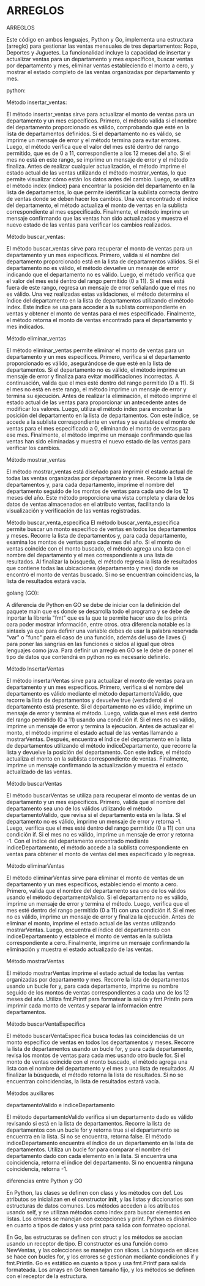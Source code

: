 # ARREGLOS
ARREGLOS

Este código en ambos lenguajes, Python y Go, implementa una estructura (arreglo) para gestionar las ventas mensuales de tres departamentos: Ropa, Deportes y Juguetes. La funcionalidad incluye la capacidad de insertar y actualizar ventas para un departamento y mes específicos, buscar ventas por departamento y mes, eliminar ventas estableciendo el monto a cero, y mostrar el estado completo de las ventas organizadas por departamento y mes.

python:

Método insertar_ventas:

El método insertar_ventas sirve para actualizar el monto de ventas para un departamento y un mes específicos. Primero, el método valida si el nombre del departamento proporcionado es válido, comprobando que esté en la lista de departamentos definidos. Si el departamento no es válido, se imprime un mensaje de error y el método termina para evitar errores. Luego, el método verifica que el valor del mes esté dentro del rango permitido, que es de 0 a 11, correspondiente a los 12 meses del año. Si el mes no está en este rango, se imprime un mensaje de error y el método finaliza.
Antes de realizar cualquier actualización, el método imprime el estado actual de las ventas utilizando el método mostrar_ventas, lo que permite visualizar cómo están los datos antes del cambio. Luego, se utiliza el método index (índice) para encontrar la posición del departamento en la lista de departamentos, lo que permite identificar la sublista correcta dentro de ventas donde se deben hacer los cambios. Una vez encontrado el índice del departamento, el método actualiza el monto de ventas en la sublista correspondiente al mes especificado. Finalmente, el método imprime un mensaje confirmando que las ventas han sido actualizadas y muestra el nuevo estado de las ventas para verificar los cambios realizados.

Método buscar_ventas:

El método buscar_ventas sirve para recuperar el monto de ventas para un departamento y un mes específicos. Primero, valida si el nombre del departamento proporcionado está en la lista de departamentos válidos. Si el departamento no es válido, el método devuelve un mensaje de error indicando que el departamento no es válido. Luego, el método verifica que el valor del mes esté dentro del rango permitido (0 a 11). Si el mes está fuera de este rango, regresa un mensaje de error señalando que el mes no es válido. Una vez realizadas estas validaciones, el método determina el índice del departamento en la lista de departamentos utilizando el método index. Este índice se usa para acceder a la sublista correspondiente en ventas y obtener el monto de ventas para el mes especificado. Finalmente, el método retorna el monto de ventas encontrado para el departamento y mes indicados.

Método eliminar_ventas

El método eliminar_ventas permite eliminar el monto de ventas para un departamento y un mes específicos. Primero, verifica si el departamento proporcionado es válido, asegurándose de que esté en la lista de departamentos. Si el departamento no es válido, el método imprime un mensaje de error y finaliza para evitar modificaciones incorrectas. A continuación, valida que el mes esté dentro del rango permitido (0 a 11). Si el mes no está en este rango, el método imprime un mensaje de error y termina su ejecución. Antes de realizar la eliminación, el método imprime el estado actual de las ventas para proporcionar un antecedente antes de modificar los valores. Luego, utiliza el método index para encontrar la posición del departamento en la lista de departamentos. Con este índice, se accede a la sublista correspondiente en ventas y se establece el monto de ventas para el mes especificado a 0, eliminando el monto de ventas para ese mes. Finalmente, el método imprime un mensaje confirmando que las ventas han sido eliminadas y muestra el nuevo estado de las ventas para verificar los cambios.

Método mostrar_ventas

El método mostrar_ventas está diseñado para imprimir el estado actual de todas las ventas organizadas por departamento y mes. Recorre la lista de departamentos y, para cada departamento, imprime el nombre del departamento seguido de los montos de ventas para cada uno de los 12 meses del año. Este método proporciona una vista completa y clara de los datos de ventas almacenados en el atributo ventas, facilitando la visualización y verificación de las ventas registradas.

Método buscar_venta_especifica
El método buscar_venta_especifica permite buscar un monto específico de ventas en todos los departamentos y meses. Recorre la lista de departamentos y, para cada departamento, examina los montos de ventas para cada mes del año. Si el monto de ventas coincide con el monto buscado, el método agrega una lista con el nombre del departamento y el mes correspondiente a una lista de resultados. Al finalizar la búsqueda, el método regresa la lista de resultados que contiene todas las ubicaciones (departamento y mes) donde se encontró el monto de ventas buscado. Si no se encuentran coincidencias, la lista de resultados estará vacía.

golang (GO):

A diferencia de Python en GO se debe de iniciar con la definición del paquete main que es donde se desarrolla todo el programa y se debe de inportar la librería "fmt" que es la que te permite hacer uso de los prints oara poder mostrar información, entre otros. otra diferencia notable es la sintaxis ya que para definir una variable debes de usar la palabra reservada "var" o "func" para el caso de una función, además del uso de llaves {} para poner las sangrias en las funciones o siclos al igual que otros lenguajes como java. Para definir un arreglo en GO se le debe de poner el tipo de datos que contendrá en python no es necesario definirlo.

Método InsertarVentas 

El método insertarVentas sirve para actualizar el monto de ventas para un departamento y un mes específicos. Primero, verifica si el nombre del departamento es válido mediante el método departamentoValido, que recorre la lista de departamentos y devuelve true (verdadero) si el departamento está presente. Si el departamento no es válido, imprime un mensaje de error y termina el método. Luego, valida que el mes esté dentro del rango permitido (0 a 11) usando una condición if. Si el mes no es válido, imprime un mensaje de error y termina la ejecución. Antes de actualizar el monto, el método imprime el estado actual de las ventas llamando a mostrarVentas. Después, encuentra el índice del departamento en la lista de departamentos utilizando el método indiceDepartamento, que recorre la lista y devuelve la posición del departamento. Con este índice, el método actualiza el monto en la sublista correspondiente de ventas. Finalmente, imprime un mensaje confirmando la actualización y muestra el estado actualizado de las ventas.

Método buscarVentas

El método buscarVentas se utiliza para recuperar el monto de ventas de un departamento y un mes específicos. Primero, valida que el nombre del departamento sea uno de los válidos utilizando el método departamentoValido, que revisa si el departamento está en la lista. Si el departamento no es válido, imprime un mensaje de error y retorna -1. Luego, verifica que el mes esté dentro del rango permitido (0 a 11) con una condición if. Si el mes no es válido, imprime un mensaje de error y retorna -1. Con el índice del departamento encontrado mediante indiceDepartamento, el método accede a la sublista correspondiente en ventas para obtener el monto de ventas del mes especificado y lo regresa.

Método eliminarVentas

El método eliminarVentas sirve para eliminar el monto de ventas de un departamento y un mes específicos, estableciendo el monto a cero. Primero, valida que el nombre del departamento sea uno de los válidos usando el método departamentoValido. Si el departamento no es válido, imprime un mensaje de error y termina el método. Luego, verifica que el mes esté dentro del rango permitido (0 a 11) con una condición if. Si el mes no es válido, imprime un mensaje de error y finaliza la ejecución. Antes de eliminar el monto, imprime el estado actual de las ventas utilizando mostrarVentas. Luego, encuentra el índice del departamento con indiceDepartamento y establece el monto de ventas en la sublista correspondiente a cero. Finalmente, imprime un mensaje confirmando la eliminación y muestra el estado actualizado de las ventas.

Método mostrarVentas

El método mostrarVentas imprime el estado actual de todas las ventas organizadas por departamento y mes. Recorre la lista de departamentos usando un bucle for y, para cada departamento, imprime su nombre seguido de los montos de ventas correspondientes a cada uno de los 12 meses del año. Utiliza fmt.Printf para formatear la salida y fmt.Println para imprimir cada monto de ventas y separar la información entre departamentos.

Método buscarVentaEspecifica

El método buscarVentaEspecifica busca todas las coincidencias de un monto específico de ventas en todos los departamentos y meses. Recorre la lista de departamentos usando un bucle for, y para cada departamento, revisa los montos de ventas para cada mes usando otro bucle for. Si el monto de ventas coincide con el monto buscado, el método agrega una lista con el nombre del departamento y el mes a una lista de resultados. Al finalizar la búsqueda, el método retorna la lista de resultados. Si no se encuentran coincidencias, la lista de resultados estará vacía.

Métodos auxiliares 

departamentoValido e indiceDepartamento

El método departamentoValido verifica si un departamento dado es válido revisando si está en la lista de departamentos. Recorre la lista de departamentos con un bucle for y retorna true si el departamento se encuentra en la lista. Si no se encuentra, retorna false.
El método indiceDepartamento encuentra el índice de un departamento en la lista de departamentos. Utiliza un bucle for para comparar el nombre del departamento dado con cada elemento en la lista. Si encuentra una coincidencia, retorna el índice del departamento. Si no encuentra ninguna coincidencia, retorna -1.

diferencias entre Python y GO

En Python, las clases se definen con class y los métodos con def. Los atributos se inicializan en el constructor __init__, y las listas y diccionarios son estructuras de datos comunes. Los métodos acceden a los atributos usando self, y se utilizan métodos como index para buscar elementos en listas. Los errores se manejan con excepciones y print. Python es dinámico en cuanto a tipos de datos y usa print para salida con formateo opcional.

En Go, las estructuras se definen con struct y los métodos se asocian usando un receptor de tipo. El constructor es una función como NewVentas, y las colecciones se manejan con slices. La búsqueda en slices se hace con bucles for, y los errores se gestionan mediante condiciones if y fmt.Println. Go es estático en cuanto a tipos y usa fmt.Printf para salida formateada. Los arrays en Go tienen tamaño fijo, y los métodos se definen con el receptor de la estructura.
